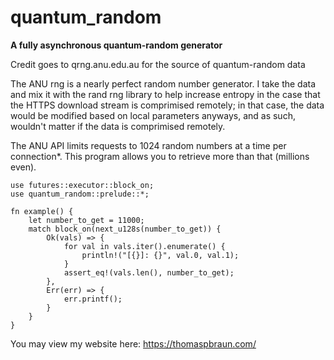 # quantum_random
**A fully asynchronous quantum-random generator**

Credit goes to qrng.anu.edu.au for the source of quantum-random data

The ANU rng is a nearly perfect random number generator. I take the data and mix it with the rand rng library to help increase entropy in the case that the HTTPS download stream is comprimised remotely; in that case, the data would be modified based on local parameters anyways, and as such, wouldn't matter if the data is comprimised remotely.

The ANU API limits requests to 1024 random numbers at a time per connection*. This program allows you to retrieve more than that (millions even).

```
use futures::executor::block_on;
use quantum_random::prelude::*;

fn example() {
    let number_to_get = 11000;
    match block_on(next_u128s(number_to_get)) {
        Ok(vals) => {
            for val in vals.iter().enumerate() {
                println!("[{}]: {}", val.0, val.1);
            }
            assert_eq!(vals.len(), number_to_get);
        },
        Err(err) => {
            err.printf();
        }
    }
}
```

You may view my website here: https://thomaspbraun.com/
